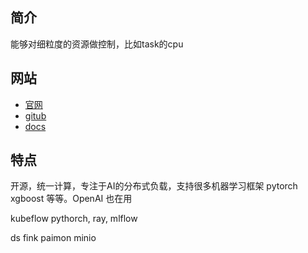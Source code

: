 
## 简介

能够对细粒度的资源做控制，比如task的cpu


## 网站

- [官网](https://www.ray.io/)
- [gitub](https://github.com/ray-project/ray)
- [docs](https://github.com/ray-project/tutorial)


## 特点

开源，统一计算，专注于AI的分布式负载，支持很多机器学习框架 pytorch xgboost 等等。OpenAI 也在用


kubeflow
pythorch, ray, mlflow


ds
fink
paimon
minio


